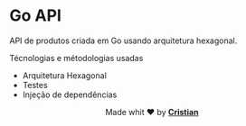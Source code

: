 # Go API

API de produtos criada em Go usando arquitetura hexagonal.

Técnologias e métodologias usadas

* Arquitetura Hexagonal
* Testes
* Injeção de dependências


<p align="center">Made whit ❤️ by <strong><a href="https://bento.me/cmsdev" target="blank" >Cristian</></p></strong>
